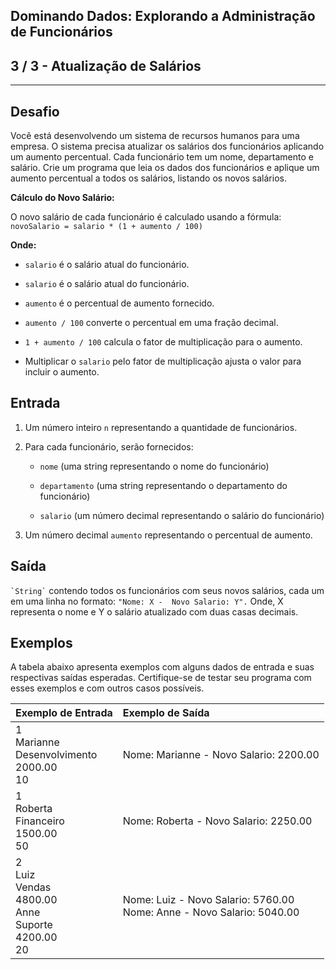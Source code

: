 Dominando Dados: Explorando a Administração de Funcionários
-----------------------------------------------------------
3 / 3 - Atualização de Salários
-------------------------------

* * *

Desafio
-------

Você está desenvolvendo um sistema de recursos humanos para uma empresa. O sistema precisa atualizar os salários dos
funcionários aplicando um aumento percentual. Cada funcionário tem um nome, departamento e salário. Crie um programa que
leia os dados dos funcionários e aplique um aumento percentual a todos os salários, listando os novos salários.

**Cálculo do Novo Salário:**

O novo salário de cada funcionário é calculado usando a fórmula: `novoSalario = salario * (1 + aumento / 100)`

**Onde:**

* `salario` é o salário atual do funcionário.

* `salario` é o salário atual do funcionário.

* `aumento` é o percentual de aumento fornecido.

* `aumento / 100` converte o percentual em uma fração decimal.

* `1 + aumento / 100` calcula o fator de multiplicação para o aumento.

* Multiplicar o `salario` pelo fator de multiplicação ajusta o valor para incluir o aumento.

Entrada
-------

1. Um número inteiro `n` representando a quantidade de funcionários.

2. Para cada funcionário, serão fornecidos:

    * `nome` (uma string representando o nome do funcionário)

    * `departamento` (uma string representando o departamento do funcionário)

    * `salario` (um número decimal representando o salário do funcionário)

3. Um número decimal `aumento` representando o percentual de aumento.

Saída
-----

`` `String` `` contendo todos os funcionários com seus novos salários, cada um em uma linha no formato:
`"Nome: X -  Novo Salario: Y".` Onde, X representa o nome e Y o salário atualizado com duas casas decimais.

Exemplos
--------

A tabela abaixo apresenta exemplos com alguns dados de entrada e suas respectivas saídas esperadas. Certifique-se de
testar seu programa com esses exemplos e com outros casos possíveis.

| Exemplo de Entrada                                                   | Exemplo de Saída                                                         |
|:---------------------------------------------------------------------|:-------------------------------------------------------------------------|
| 1<br>Marianne<br>Desenvolvimento<br>2000.00<br>10                    | Nome: Marianne - Novo Salario: 2200.00                                   |
| 1<br>Roberta<br>Financeiro<br>1500.00<br>50                          | Nome: Roberta - Novo Salario: 2250.00                                    |
| 2  <br>Luiz<br>Vendas<br>4800.00<br>Anne<br>Suporte<br>4200.00<br>20 | Nome: Luiz - Novo Salario: 5760.00<br>Nome: Anne - Novo Salario: 5040.00 |
